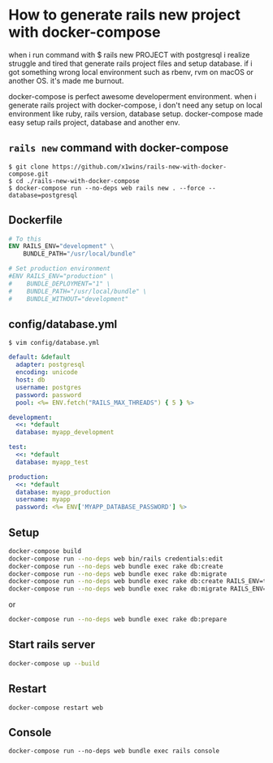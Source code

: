 # How to generate rails new project with docker-compose

when i run command with $ rails new PROJECT with postgresql
i realize struggle and tired that generate rails project files and setup database. 
if i got something wrong local environment such as rbenv, rvm on macOS or another OS. it's made me burnout.

docker-compose is perfect awesome developerment environment. 
when i generate rails project with docker-compose, i don't need any setup on local environment like ruby, rails version, database setup. 
docker-compose made easy setup rails project, database and another env.

## ```rails new``` command with docker-compose
```
$ git clone https://github.com/x1wins/rails-new-with-docker-compose.git
$ cd ./rails-new-with-docker-compose
$ docker-compose run --no-deps web rails new . --force --database=postgresql
```

## Dockerfile
```dockerfile
# To this
ENV RAILS_ENV="development" \
    BUNDLE_PATH="/usr/local/bundle"

# Set production environment
#ENV RAILS_ENV="production" \
#    BUNDLE_DEPLOYMENT="1" \
#    BUNDLE_PATH="/usr/local/bundle" \
#    BUNDLE_WITHOUT="development"

```

## config/database.yml
```
$ vim config/database.yml
```
```yaml
default: &default
  adapter: postgresql
  encoding: unicode
  host: db
  username: postgres
  password: password
  pool: <%= ENV.fetch("RAILS_MAX_THREADS") { 5 } %>

development:
  <<: *default
  database: myapp_development

test:
  <<: *default
  database: myapp_test

production:
  <<: *default
  database: myapp_production
  username: myapp
  password: <%= ENV['MYAPP_DATABASE_PASSWORD'] %>
```

## Setup
```bash
docker-compose build
docker-compose run --no-deps web bin/rails credentials:edit
docker-compose run --no-deps web bundle exec rake db:create
docker-compose run --no-deps web bundle exec rake db:migrate
docker-compose run --no-deps web bundle exec rake db:create RAILS_ENV=test
docker-compose run --no-deps web bundle exec rake db:migrate RAILS_ENV=test
```
or
```bash
docker-compose run --no-deps web bundle exec rake db:prepare
```

## Start rails server
```bash
docker-compose up --build
```

## Restart
```
docker-compose restart web
```

## Console
```
docker-compose run --no-deps web bundle exec rails console
```
